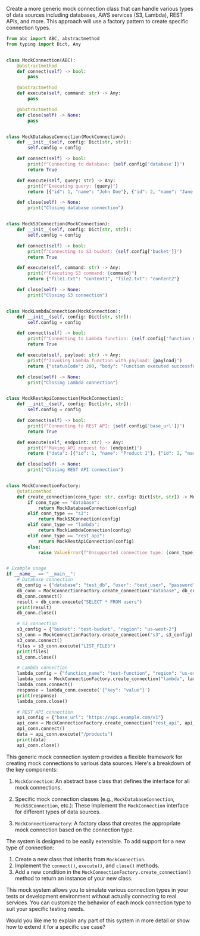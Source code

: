Create a more generic mock connection class that can handle various types of data sources including
databases, AWS services (S3, Lambda), REST APIs, and more. This approach will use a factory pattern to create specific
connection types.

```python
from abc import ABC, abstractmethod
from typing import Dict, Any


class MockConnection(ABC):
    @abstractmethod
    def connect(self) -> bool:
        pass

    @abstractmethod
    def execute(self, command: str) -> Any:
        pass

    @abstractmethod
    def close(self) -> None:
        pass


class MockDatabaseConnection(MockConnection):
    def __init__(self, config: Dict[str, str]):
        self.config = config

    def connect(self) -> bool:
        print(f"Connecting to database: {self.config['database']}")
        return True

    def execute(self, query: str) -> Any:
        print(f"Executing query: {query}")
        return [{"id": 1, "name": "John Doe"}, {"id": 2, "name": "Jane Doe"}]

    def close(self) -> None:
        print("Closing database connection")


class MockS3Connection(MockConnection):
    def __init__(self, config: Dict[str, str]):
        self.config = config

    def connect(self) -> bool:
        print(f"Connecting to S3 bucket: {self.config['bucket']}")
        return True

    def execute(self, command: str) -> Any:
        print(f"Executing S3 command: {command}")
        return {"file1.txt": "content1", "file2.txt": "content2"}

    def close(self) -> None:
        print("Closing S3 connection")


class MockLambdaConnection(MockConnection):
    def __init__(self, config: Dict[str, str]):
        self.config = config

    def connect(self) -> bool:
        print(f"Connecting to Lambda function: {self.config['function_name']}")
        return True

    def execute(self, payload: str) -> Any:
        print(f"Invoking Lambda function with payload: {payload}")
        return {"statusCode": 200, "body": "Function executed successfully"}

    def close(self) -> None:
        print("Closing Lambda connection")


class MockRestApiConnection(MockConnection):
    def __init__(self, config: Dict[str, str]):
        self.config = config

    def connect(self) -> bool:
        print(f"Connecting to REST API: {self.config['base_url']}")
        return True

    def execute(self, endpoint: str) -> Any:
        print(f"Making API request to: {endpoint}")
        return {"data": [{"id": 1, "name": "Product 1"}, {"id": 2, "name": "Product 2"}]}

    def close(self) -> None:
        print("Closing REST API connection")


class MockConnectionFactory:
    @staticmethod
    def create_connection(conn_type: str, config: Dict[str, str]) -> MockConnection:
        if conn_type == "database":
            return MockDatabaseConnection(config)
        elif conn_type == "s3":
            return MockS3Connection(config)
        elif conn_type == "lambda":
            return MockLambdaConnection(config)
        elif conn_type == "rest_api":
            return MockRestApiConnection(config)
        else:
            raise ValueError(f"Unsupported connection type: {conn_type}")


# Example usage
if __name__ == "__main__":
    # Database connection
    db_config = {"database": "test_db", "user": "test_user", "password": "test_pass"}
    db_conn = MockConnectionFactory.create_connection("database", db_config)
    db_conn.connect()
    result = db_conn.execute("SELECT * FROM users")
    print(result)
    db_conn.close()

    # S3 connection
    s3_config = {"bucket": "test-bucket", "region": "us-west-2"}
    s3_conn = MockConnectionFactory.create_connection("s3", s3_config)
    s3_conn.connect()
    files = s3_conn.execute("LIST_FILES")
    print(files)
    s3_conn.close()

    # Lambda connection
    lambda_config = {"function_name": "test-function", "region": "us-east-1"}
    lambda_conn = MockConnectionFactory.create_connection("lambda", lambda_config)
    lambda_conn.connect()
    response = lambda_conn.execute('{"key": "value"}')
    print(response)
    lambda_conn.close()

    # REST API connection
    api_config = {"base_url": "https://api.example.com/v1"}
    api_conn = MockConnectionFactory.create_connection("rest_api", api_config)
    api_conn.connect()
    data = api_conn.execute("/products")
    print(data)
    api_conn.close()

```

This generic mock connection system provides a flexible framework for creating mock connections to various data sources.
Here's a breakdown of the key components:

1. `MockConnection`: An abstract base class that defines the interface for all mock connections.

2. Specific mock connection classes (e.g., `MockDatabaseConnection`, `MockS3Connection`, etc.): These implement the
   `MockConnection` interface for different types of data sources.

3. `MockConnectionFactory`: A factory class that creates the appropriate mock connection based on the connection type.

The system is designed to be easily extensible. To add support for a new type of connection:

1. Create a new class that inherits from `MockConnection`.
2. Implement the `connect()`, `execute()`, and `close()` methods.
3. Add a new condition in the `MockConnectionFactory.create_connection()` method to return an instance of your new
   class.

This mock system allows you to simulate various connection types in your tests or development environment without
actually connecting to real services. You can customize the behavior of each mock connection type to suit your specific
testing needs.

Would you like me to explain any part of this system in more detail or show how to extend it for a specific use case?